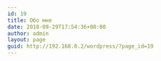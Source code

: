```yaml
---
id: 19
title: Обо мне
date: 2018-09-29T17:54:36+00:00
author: admin
layout: page
guid: http://192.168.0.2/wordpress/?page_id=19
---
```


